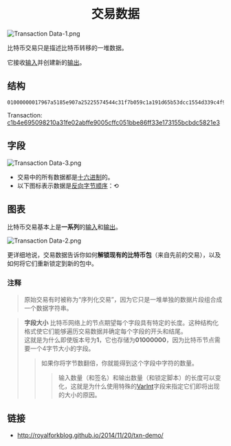 # <center>交易数据</center>
![Transaction Data-1.png](img/Transaction%20Data-1-svg.png)

比特币交易只是描述比特币转移的一堆数据。

它接收[输入](../Transaction%20Data/Input/input.md)并创建新的[输出](../Transaction%20Data/output/output.md)。

## 结构
```
01000000017967a5185e907a25225574544c31f7b059c1a191d65b53dcc1554d339c4f9efc010000006a47304402206a2eb16b7b92051d0fa38c133e67684ed064effada1d7f925c842da401d4f22702201f196b10e6e4b4a9fff948e5c5d71ec5da53e90529c8dbd122bff2b1d21dc8a90121039b7bcd0824b9a9164f7ba098408e63e5b7e3cf90835cceb19868f54f8961a825ffffffff014baf2100000000001976a914db4d1141d0048b1ed15839d0b7a4c488cd368b0e88ac00000000
```
Transaction: [c1b4e695098210a31fe02abffe9005cffc051bbe86ff33e173155bcbdc5821e3](https://learnmeabitcoin.com/explorer/transaction/c1b4e695098210a31fe02abffe9005cffc051bbe86ff33e173155bcbdc5821e3)

## 字段

![Transaction Data-3.png](img/Transaction%20Data-3.png)

* 交易中的所有数据都是[十六进制](../../Other/Hexadecimal/hexadecimal.md)的。
* 以下图标表示数据是[反向字节顺序](../../Other/Little-endian/Little-Endian.md)：⟲

## 图表
比特币交易基本上是**一系列**的[输入](../Transaction%20Data/Input/input.md)和[输出](../Transaction%20Data/output/output.md)。

![Transaction Data-2.png](img/Transaction%20Data-2%20(1).gif)

更详细地说，交易数据告诉你如何**解锁现有的比特币包**（来自先前的交易），以及如何将它们重新锁定到新的包中。

### 注释

>原始交易有时被称为“序列化交易”，因为它只是一堆单独的数据片段组合成一个数据字符串。

>**字段大小**
比特币网络上的节点期望每个字段具有特定的长度。这种结构化格式使它们能够遍历交易数据并确定每个字段的开头和结尾。  
这就是为什么即使版本号为**1**，它也存储为**01000000**，因为比特币节点需要一个4字节大小的字段。  
>>如果你将字节数翻倍，你就能得到这个字段中字符的数量。
>>>输入数量（和签名）和输出数量（和锁定脚本）的长度可以变化，这就是为什么使用特殊的[VarInt](../../Other/VarInt/varint.md)字段来指定它们即将出现的大小的原因。

## 链接
* http://royalforkblog.github.io/2014/11/20/txn-demo/